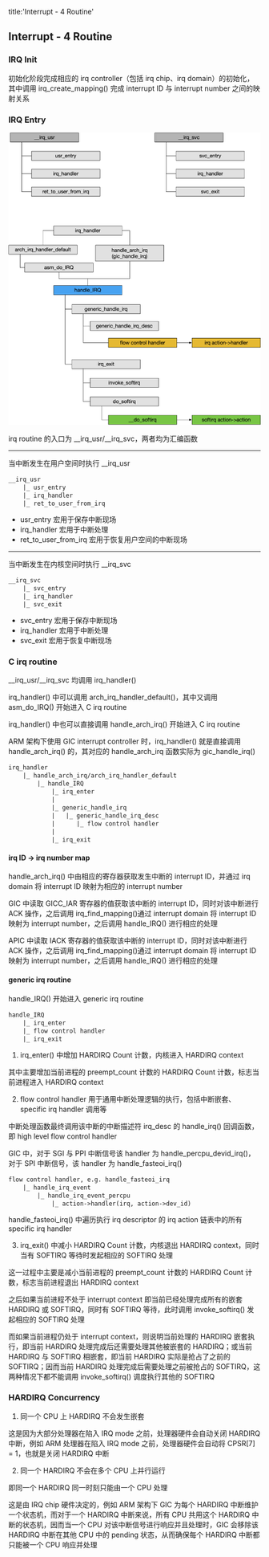 title:'Interrupt - 4 Routine'
## Interrupt - 4 Routine


### IRQ Init

初始化阶段完成相应的 irq controller（包括 irq chip、irq domain）的初始化，其中调用 irq_create_mapping() 完成 interrupt ID 与 interrupt number 之间的映射关系


### IRQ Entry

![irq_routine-c600](media/16077400292800/irq_routine.jpg)

irq routine 的入口为 \_\_irq_usr/__irq_svc，两者均为汇编函数

---

当中断发生在用户空间时执行 __irq_usr

```
__irq_usr
    |_ usr_entry
    |_ irq_handler
    |_ ret_to_user_from_irq
```

- usr_entry 宏用于保存中断现场
- irq_handler 宏用于中断处理
- ret_to_user_from_irq 宏用于恢复用户空间的中断现场

---

当中断发生在内核空间时执行 __irq_svc

```
__irq_svc
    |_ svc_entry
    |_ irq_handler
    |_ svc_exit
```

- svc_entry 宏用于保存中断现场
- irq_handler 宏用于中断处理
- svc_exit 宏用于恢复中断现场


### C irq routine

__irq_usr/__irq_svc 均调用 irq_handler()

irq_handler() 中可以调用 arch_irq_handler_default()，其中又调用 asm_do_IRQ() 开始进入 C irq routine

irq_handler() 中也可以直接调用 handle_arch_irq() 开始进入 C irq routine

ARM 架构下使用 GIC interrupt controller 时，irq_handler() 就是直接调用 handle_arch_irq() 的，其对应的 handle_arch_irq 函数实际为 gic_handle_irq()

```
irq_handler
    |_ handle_arch_irq/arch_irq_handler_default
        |_ handle_IRQ
            |_ irq_enter
            |
            |_ generic_handle_irq
            |   |_ generic_handle_irq_desc
            |      |_ flow control handler
            |
            |_ irq_exit
```


#### irq ID -> irq number map

handle_arch_irq() 中由相应的寄存器获取发生中断的 interrupt ID，并通过 irq domain 将 interrupt ID 映射为相应的 interrupt number

GIC 中读取 GICC_IAR 寄存器的值获取该中断的 interrupt ID，同时对该中断进行 ACK 操作，之后调用 irq_find_mapping()通过 interrupt domain 将 interrupt ID 映射为 interrupt number，之后调用 handle_IRQ() 进行相应的处理

APIC 中读取 IACK 寄存器的值获取该中断的 interrupt ID，同时对该中断进行 ACK 操作，之后调用 irq_find_mapping()通过 interrupt domain 将 interrupt ID 映射为 interrupt number，之后调用 handle_IRQ() 进行相应的处理


#### generic irq routine

handle_IRQ() 开始进入 generic irq routine

```
handle_IRQ
    |_ irq_enter
    |_ flow control handler
    |_ irq_exit
```

1. irq_enter() 中增加 HARDIRQ Count 计数，内核进入 HARDIRQ context

其中主要增加当前进程的 preempt_count 计数的 HARDIRQ Count 计数，标志当前进程进入 HARDIRQ context


2. flow control handler 用于通用中断处理逻辑的执行，包括中断嵌套、specific irq handler 调用等

中断处理函数最终调用该中断的中断描述符 irq_desc 的 handle_irq() 回调函数，即 high level flow control handler

GIC 中，对于 SGI 与 PPI 中断信号该 handler 为 handle_percpu_devid_irq()，对于 SPI 中断信号，该 handler 为 handle_fasteoi_irq()


```
flow control handler, e.g. handle_fasteoi_irq
    |_ handle_irq_event
        |_ handle_irq_event_percpu
            |_ action->handler(irq, action->dev_id)
```

handle_fasteoi_irq() 中遍历执行 irq descriptor 的 irq action 链表中的所有 specific irq handler


3. irq_exit() 中减小 HARDIRQ Count 计数，内核退出 HARDIRQ context，同时当有 SOFTIRQ 等待时发起相应的 SOFTIRQ 处理

这一过程中主要是减小当前进程的 preempt_count 计数的 HARDIRQ Count 计数，标志当前进程退出 HARDIRQ context

之后如果当前进程不处于 interrupt context 即当前已经处理完成所有的嵌套 HARDIRQ 或 SOFTIRQ，同时有 SOFTIRQ 等待，此时调用 invoke_softirq() 发起相应的 SOFTIRQ 处理

而如果当前进程仍处于 interrupt context，则说明当前处理的 HARDIRQ 嵌套执行，即当前 HARDIRQ 处理完成后还需要处理其他被嵌套的 HARDIRQ；或当前 HARDIRQ 与 SOFTIRQ 相嵌套，即当前 HARDIRQ 实际是抢占了之前的 SOFTIRQ；因而当前 HARDIRQ 处理完成后需要处理之前被抢占的 SOFTIRQ，这两种情况下都不能调用 invoke_softirq() 调度执行其他的 SOFTIRQ


### HARDIRQ Concurrency

1. 同一个 CPU 上 HARDIRQ 不会发生嵌套

这是因为大部分处理器在陷入 IRQ mode 之前，处理器硬件会自动关闭 HARDIRQ 中断，例如 ARM 处理器在陷入 IRQ mode 之前，处理器硬件会自动将 CPSR[7] = 1，也就是关闭 HARDIRQ 中断

2. 同一个 HARDIRQ 不会在多个 CPU 上并行运行

即同一个 HARDIRQ 同一时刻只能由一个 CPU 处理

这是由 IRQ chip 硬件决定的，例如 ARM 架构下 GIC 为每个 HARDIRQ 中断维护一个状态机，而对于一个 HARDIRQ 中断来说，所有 CPU 共用这个 HARDIRQ 中断的状态机，因而当一个 CPU 对该中断信号进行响应并且处理时，GIC 会移除该 HARDIRQ 中断在其他 CPU 中的 pending 状态，从而确保每个 HARDIRQ 中断都只能被一个 CPU 响应并处理
